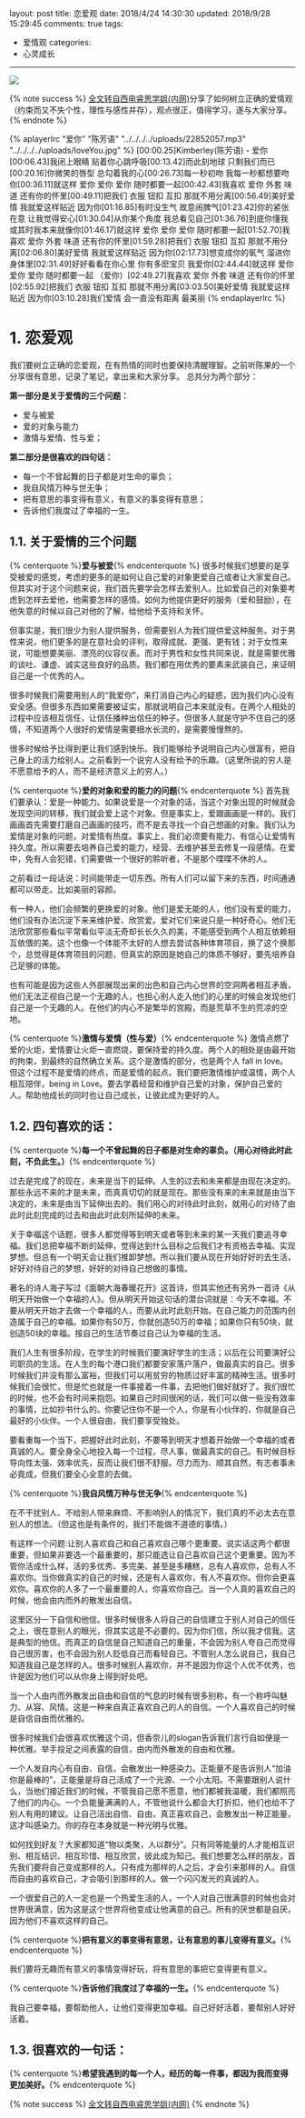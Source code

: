 layout: post
title: 恋爱观
date: 2018/4/24 14:30:30
updated: 2018/9/28 15:29:45
comments: true
tags:
- 爱情观
categories:
- 心灵成长

---
<img src="../../../../uploads/talkAboutLoveCiteByAnonymousSenior.jpg" class="full-image" />

{% note success %}
[全文转自西电睿思学姐(内网)](http://rs.xidian.edu.cn/forum.php?mod=viewthread&tid=935336)分享了如何树立正确的爱情观（约束而又不失个性，理性与感性并存），观点很正，值得学习，遂与大家分享。
{% endnote %}

<!-- more -->

{% aplayerlrc "爱你" "陈芳语" "../../../../uploads/22852057.mp3" "../../../../uploads/loveYou.jpg" %}
[00:00.25]Kimberley(陈芳语) - 爱你[00:06.43]我闭上眼睛 贴着你心跳呼吸[00:13.42]而此刻地球 只剩我们而已[00:20.16]你微笑的唇型 总勾着我的心[00:26.73]每一秒初吻 我每一秒都想要吻你[00:36.11]就这样 爱你 爱你 爱你 随时都要一起[00:42.43]我喜欢 爱你 外套 味道 还有你的怀里[00:49.11]把我们 衣服 钮扣 互扣 那就不用分离[00:56.49]美好爱情 我就爱这样贴近 因为你[01:16.85]有时没生气 故意闹脾气[01:23.42]你的紧张在意 让我觉得安心[01:30.04]从你某个角度 我总看见自己[01:36.76]到底你懂我 或其时我本来就像你[01:46.17]就这样 爱你 爱你 爱你 随时都要一起[01:52.70]我喜欢 爱你 外套 味道 还有你的怀里[01:59.28]把我们 衣服 钮扣 互扣 那就不用分离[02:06.80]美好爱情 我就爱这样贴近 因为你[02:17.73]想变成你的氧气 溜进你身体里[02:31.49]好好看看在你心里 你有多麽宝贝 我爱你[02:44.44]就这样 爱你 爱你 爱你 随时都要一起 （爱你）[02:49.27]我喜欢 爱你 外套 味道 还有你的怀里[02:55.92]把我们 衣服 钮扣 互扣 那就不用分离[03:03.50]美好爱情 我就爱这样贴近 因为你[03:10.28]我们爱情 会一直没有距离 最美丽
{% endaplayerlrc %}

# 1. 恋爱观
我们要树立正确的恋爱观，在有热情的同时也要保持清醒理智。之前听陈果的一个分享很有意思，记录了笔记，拿出来和大家分享。
总共分为两个部分：

**第一部分是关于爱情的三个问题：**
- 爱与被爱
- 爱的对象与能力
- 激情与爱情、性与爱；

**第二部分是很喜欢的四句话：**
- 每一个不曾起舞的日子都是对生命的辜负；
- 我自风情万种与世无争；
- 把有意思的事变得有意义，有意义的事变得有意思；
- 告诉他们我度过了幸福的一生。

## 1.1. 关于爱情的三个问题
{% centerquote %}**爱与被爱**{% endcenterquote %}
很多时候我们想要的是享受被爱的感觉，考虑的更多的是如何让自己爱的对象更爱自己或者让大家爱自己。但其实对于这个问题来说，我们首先要学会怎样去爱别人。比如爱自己的对象要考虑到怎样去爱他，他需要怎样的感情。如何为他提供更好的服务（爱和鼓励），在他失意的时候以自己对他的了解，给他给予支持和关怀。

但事实是，我们很少为别人提供服务，但需要别人为我们提供爱这种服务。对于男性来说，他们更多的是在意社会的评判，取得成就、更强、更有钱；对于女性来说，可能想要美丽、漂亮的仪容仪表。而对于男性和女性共同来说，就是需要优雅的谈吐、谦虚、诚实这些良好的品质。我们都在用优秀的要素来武装自己，来证明自己是一个优秀的人。

很多时候我们需要用别人的“我爱你”，来打消自己内心的疑惑，因为我们内心没有安全感。但很多东西如果需要被证实，那就说明自己本来就没有。在两个人相处的过程中应该相互信任，让信任播种出信任的种子。但很多人就是守护不住自己的感情，不知道两个人很好的爱情是需要细水长流的，是需要慢慢熬的。

很多时候给予比得到更让我们感到快乐。我们能够给予说明自己内心很富有，把自己身上的活力给别人。之前看到一个说穷人没有给予的乐趣。（这里所说的穷人是不愿意给予的人，而不是经济意义上的穷人。）

{% centerquote %}**爱的对象和爱的能力的问题**{% endcenterquote %}
首先我们要承认：爱是一种能力。如果说爱是一个对象的话，当这个对象出现的时候就会发现空间的转移，我们就会爱上这个对象。但是事实上，爱跟画画是一样的。我们画画首先需要打磨自己画画的技巧，而不是去寻找一个自己想画的对象。我们认为爱情是对象的问题，对爱情有热度。事实上，我们必须要有能力、有信心让爱情有持久度。所以需要去培养自己爱的能力，经营、去维护甚至去修复一段感情。在爱中，免有人会犯错，们需要做一个很好的聆听者，不是那个喋喋不休的人。

之前看过一段话说：时间能带走一切东西。所有人们可以留下来的东西，时间通通都可以带走。比如美丽的容颜。

有一种人，他们会频繁的更换爱的对象。他们是爱无能的人，他们没有爱的能力，他们没有办法沉淀下来来维护爱、欣赏爱。爱对它们来说只是一种好奇心。他们无法欣赏那些看似平常看似平淡无奇却长长久久的美，不能感受到两个人相互依赖相互依偎的美。这个也像一个体能不太好的人想去尝试各种体育项目，换了这个换那个，总觉得是体育项目的问题，但真实的原因是她自己的体质不够好，要先培养自己足够的体能。

也有可能是因为这些人外部展现出来的出色和自己内心世界的空洞两者相互矛盾，他们无法正视自己是一个无趣的人，也担心别人走入他们的心里的时候会发现他们自己是一个无趣的人。在他们的内心不是繁华的宫殿，而是荒草不生的荒凉的空地。

{% centerquote %}**激情与爱情（性与爱）**{% endcenterquote %}
激情点燃了爱的火炬，爱情要让火炬一直燃烧，要保持爱的持久度。两个人的相处是由最开始的拘束，到最终的自然确立关系。这个是激情的部分，也是两个人 fall in love。但这个过程不是爱情的终点，而是爱情的起点。我们要把激情维护成温情，两个人相互陪伴，being in Love。要去学着经营和维护自己爱的对象，保护自己爱的人。帮助他成长的同时也让自己成长，让彼此成为更好的人。

## 1.2. 四句喜欢的话：

{% centerquote %}**每一个不曾起舞的日子都是对生命的辜负。（用心对待此时此刻，不负此生。）**{% endcenterquote %}

过去是完成了的现在，未来是当下的延伸。人生的过去和未来都是由现在决定的。那些永远不来的才是未来，而真真切切的就是现在。那些没有来的未来就是由当下决定的，未来是由当下延伸出去的。我们用心的对待此时此刻，就用心的对待了由此时此刻完成的过去和由此时此刻所延伸的未来。

关于幸福这个话题，很多人都觉得等到明天或者等到未来的某一天我们要追寻幸福。我们总把幸福不断的延伸，觉得达到什么目标之后我们才有资格去幸福、实现梦想。但总有一个明天会让我们推卸梦想。所以我们要从现在开始好好的去生活，好好对待自己的梦想，好好的对待自己想做的事情。

著名的诗人海子写过《面朝大海春暖花开》这首诗，但其实他还有另外一首诗《从明天开始做一个幸福的人》。但从明天开始这句话的潜台词就是：今天不幸福。不要从明天开始才去做一个幸福的人，而要从此时此刻开始。在自己能力的范围内创造属于自己的幸福。如果你有50万，你就创造50万的幸福；如果你只有50块，就创造50块的幸福。按自己的生活节奏过自己认为幸福的生活。

我们人生有很多阶段，在学生的时候我们要演好学生的生活；以后在公司要演好公司职员的生活。在人生的每个港口我们都要安家落户落户，做最真实的自己。很多时候我们并没有那么富裕，但我们可以用贫穷的物质过好丰富的精神生活。很多时候我们会很忙，但是忙也就是一件事接着一件事，去把他们做好就好了。我们很忙的时候，也不会有时间来抱怨。如果自己时间很闲的话，我们可以做一些没有效率的事情，比如抄书什么的。你要记住你不是一个人，你是有小伙伴的，你就是自己最好的小伙伴。一个人很自由，我们要享受独处。

要看重每一个当下，把握好此时此刻，不要等到明天才想着开始做一个幸福的或者真诚的人。要全身全心地投入每一个过程，尽人事，做最真实的自己。有时候目标导向性太强、效率优先，反而让我们很不舒服。尽力而为、顺其自然，有志者事未必竟成，但我们要全心全意的去做。

{% centerquote %}**我自风情万种与世无争**{% endcenterquote %}

在不干扰别人、不给别人带来麻烦、不影响别人的情况下，我们真的不必太去在意别人的想法。（但这也是有条件的，我们不能做不道德的事情。）

有这样一个问题:让别人喜欢自己和自己喜欢自己哪个更重要。说实话这两个都很重要，但如果非要选一个最重要的，那只能选让自己喜欢自己这个更重要。因为不管你活成什么样，活的多优秀、多完美、甚至是多糟糕，总有人喜欢你，总有人不喜欢你。当你做真实的自己的时候，还是有人喜欢你，有人不喜欢你。但你会更喜欢你。喜欢你的人多了一个最重要的人，你喜欢你自己。当一个人真的喜欢自己的时候，他会由内而外的散发出自信。

这里区分一下自信和他信。很多时候很多人将自己的自信建立于别人对自己的信任之上，很在意别人的眼光，但其实这是不必要的。因为你们信，所以我才信我。这是典型的他信。而真正的自信是自己知道自己的重量，不会因为别人夸自己而觉得自己很厉害，也不会因为别人贬低自己而看轻自己。不管别人怎么说自己，我自己知道我自己是怎样的人。很多时候别人喜欢你，并不是因为你这个人优不优秀，也许是因为他们可以从你身上得到好处吧。

当一个人由内而外散发出自由和自信的气息的时候有很多别称，有一个称呼叫魅力、从容、风情。这是一种来自真正喜欢自己的人的自信。一个人喜欢自己的时候是自信自由而优雅的。

很多时候我们会很喜欢优雅这个词，但香奈儿的slogan告诉我们言行自如便是一种优雅。举手投足之间表露的自信，由内而外散发的自由和优雅。

一个人发自内心有自由、自信，会散发出一种感染力。正能量不是告诉别人“加油你是最棒的”。正能量是将自己活成了一个光源、一个小太阳。不需要跟别人说什么，当他们接近我们的时候，不管我自己愿不愿意，他们都被我温暖，我们都照亮了他们的内心。一个负能量满满的人，不管他说什么都会大打折扣，他们也给不了别人有用的建议。让自己活出自信、自由，真正喜欢自己，会散发出一种正能量，这才叫感染力。你的存在本身就是一种光明与优雅。

如何找到好友？大家都知道“物以类聚，人以群分”。只有同等能量的人才能相互识别、相互结识、相互珍惜、相互欣赏，彼此成为知己。我们想要怎么样的朋友，首先我们要将自己变成那样的人。只有成为那样的人之后，才会引来那样的人。自信而自由的喜欢自己，才会吸引到那样的人。做一个闪闪发光的真诚的人。

一个很爱自己的人一定也是一个热爱生活的人，一个人对自己很满意的时候也会对世界很满意，因为这是这个世界将他变成让他满意的自己。所有的厌世都是自厌，因为他们不喜欢这样的自己。

{% centerquote %}**把有意义的事变得有意思，让有意思的事儿变得有意义。**{% endcenterquote %}

我们要将无趣而有意义的事情变得好玩，将有意思的事把它变得更有意义。

{% centerquote %}**告诉他们我度过了幸福的一生。**{% endcenterquote %}

我自己要幸福，要帮助他人，让他们变得更加幸福。自己好好活着，要帮别人好好活着。

## 1.3. 很喜欢的一句话：

{% centerquote %}**希望我遇到的每一个人，经历的每一件事，都因为我而变得更加美好。**{% endcenterquote %}

{% note success %}
[全文转自西电睿思学姐(内网)](http://rs.xidian.edu.cn/forum.php?mod=viewthread&tid=935336)
{% endnote %}
